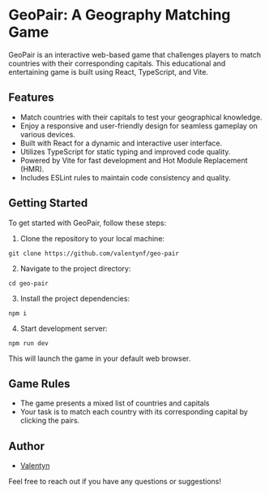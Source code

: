 # GeoPair: A Geography Matching Game

GeoPair is an interactive web-based game that challenges players to match countries with their corresponding capitals. This educational and entertaining game is built using React, TypeScript, and Vite.

## Features

- Match countries with their capitals to test your geographical knowledge.
- Enjoy a responsive and user-friendly design for seamless gameplay on various devices.
- Built with React for a dynamic and interactive user interface.
- Utilizes TypeScript for static typing and improved code quality.
- Powered by Vite for fast development and Hot Module Replacement (HMR).
- Includes ESLint rules to maintain code consistency and quality.

## Getting Started

To get started with GeoPair, follow these steps:

1. Clone the repository to your local machine:

```
git clone https://github.com/valentynf/geo-pair
```

2. Navigate to the project directory:

```
cd geo-pair
```

3. Install the project dependencies:

```
npm i
```

4. Start development server:

```
npm run dev
```

This will launch the game in your default web browser.

## Game Rules

- The game presents a mixed list of countries and capitals
- Your task is to match each country with its corresponding capital by clicking the pairs.

## Author

- [Valentyn](https://github.com/valentynf)

Feel free to reach out if you have any questions or suggestions!
